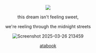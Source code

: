 <p align="center"

![](https://komarev.com/ghpvc/?username=itarinn&color=lightgrey)









<p align="center"


this dream isn't feeling sweet, 

<p align="center"

we're reeling through the midnight streets

<p align="center"






![Screenshot 2025-03-26 213459](https://github.com/user-attachments/assets/ed5581e0-0084-46f7-a083-a2b3158b6bba)








<p align="center"
  


[atabook](sigilss.atabook.org)
</p
